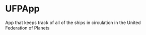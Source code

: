 # UFPApp
App that keeps track of all of the ships in circulation in the United Federation of Planets
